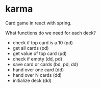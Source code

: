 # karma
Card game in react with spring.

What functions do we need for each deck?
- check if top card is a 10 (pd)
- get all cards (pd)
- get value of top card (pd)
- check if empty (dd, pd)
- save card or cards (bd, pd, dd)
- hand over one card (dd)
- hand over N cards (dd)
- initialize deck (dd)

